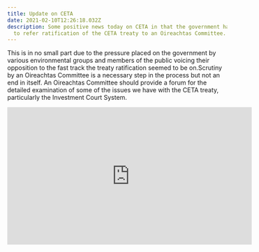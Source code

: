 ```yaml
---
title: Update on CETA
date: 2021-02-10T12:26:18.032Z
description: Some positive news today on CETA in that the government has decided
  to refer ratification of the CETA treaty to an Oireachtas Committee.
---
```

This is in no small part due to the pressure placed on the government by various environmental groups and members of the public voicing their opposition to the fast track the treaty ratification seemed to be on.Scrutiny by an Oireachtas Committee is a necessary step in the process but not an end in itself. An Oireachtas Committee should provide a forum for the detailed examination of some of the issues we have with the CETA treaty, particularly the Investment Court System.

<iframe width="560" height="315" src="https://www.youtube.com/embed/HBc5jY_wdwg" frameborder="0" allow="accelerometer; autoplay; clipboard-write; encrypted-media; gyroscope; picture-in-picture" allowfullscreen></iframe>